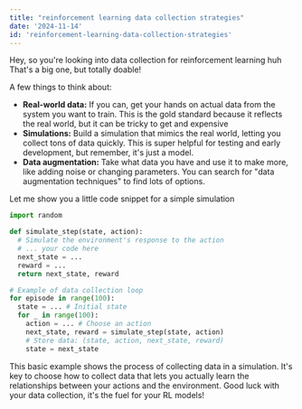 ```yaml
---
title: "reinforcement learning data collection strategies"
date: '2024-11-14'
id: 'reinforcement-learning-data-collection-strategies'
---
```


Hey, so you're looking into data collection for reinforcement learning huh That's a big one, but totally doable!  

A few things to think about:

* **Real-world data:**  If you can, get your hands on actual data from the system you want to train. This is the gold standard because it reflects the real world, but it can be tricky to get and expensive
* **Simulations:** Build a simulation that mimics the real world, letting you collect tons of data quickly. This is super helpful for testing and early development, but remember, it's just a model.
* **Data augmentation:** Take what data you have and use it to make more, like adding noise or changing parameters. You can search for "data augmentation techniques" to find lots of options.

Let me show you a little code snippet for a simple simulation

```python
import random

def simulate_step(state, action):
  # Simulate the environment's response to the action
  # ... your code here
  next_state = ...
  reward = ...
  return next_state, reward

# Example of data collection loop
for episode in range(100):
  state = ... # Initial state
  for _ in range(100):
    action = ... # Choose an action
    next_state, reward = simulate_step(state, action)
    # Store data: (state, action, next_state, reward)
    state = next_state 
```

This basic example shows the process of collecting data in a simulation.  It's key to choose how to collect data that lets you actually learn the relationships between your actions and the environment.  Good luck with your data collection, it's the fuel for your RL models!
